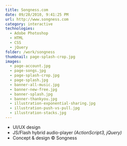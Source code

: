 ```yaml
---
title: Songness.com
date: 09/28/2010, 9:41:25 PM
url: http://www.songness.com
category: interactive
technologies:
  - Adobe Photoshop
  - HTML
  - CSS
  - jQuery
folder: /work/songness
thumbnail: page-splash-crop.jpg
images:
  - page-account.jpg
  - page-songs.jpg
  - page-splash-crop.jpg
  - page-splash.jpg
  - banner-all-music.jpg
  - banner-new-free.jpg
  - banner-splash.jpg
  - banner-thankyou.jpg
  - illustration-exponential-sharing.jpg
  - illustration-push-vs-pull.jpg
  - illustration-stacks.jpg
---
```


- UI/UX design
- JS/Flash hybrid audio-player _(ActionScript3, jQuery)_
- Concept & design © Songness

